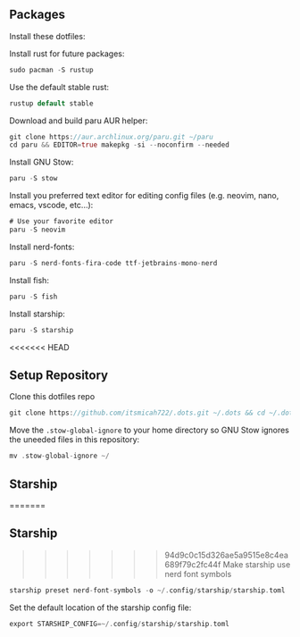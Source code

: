 ## Packages

Install these dotfiles: 

Install rust for future packages: 

```rs
sudo pacman -S rustup
```

Use the default stable rust: 

```rs
rustup default stable
```

Download and build paru AUR helper:

```rs
git clone https://aur.archlinux.org/paru.git ~/paru
cd paru && EDITOR=true makepkg -si --noconfirm --needed
```

Install GNU Stow: 

```rs
paru -S stow
```

Install you preferred text editor for editing config files (e.g. neovim, nano, emacs, vscode, etc...):

```rs
# Use your favorite editor 
paru -S neovim
```

Install nerd-fonts:

```rs
paru -S nerd-fonts-fira-code ttf-jetbrains-mono-nerd
```

Install fish: 

```rs
paru -S fish
```

Install starship: 

```rs
paru -S starship
```

<<<<<<< HEAD
## Setup Repository

Clone this dotfiles repo

```rs
git clone https://github.com/itsmicah722/.dots.git ~/.dots && cd ~/.dots
```

Move the `.stow-global-ignore` to your home directory so GNU Stow ignores the uneeded files in this repository:

```rs
mv .stow-global-ignore ~/
```

## Starship

=======
## Starship

>>>>>>> 94d9c0c15d326ae5a9515e8c4ea689f79c2fc44f
Make starship use nerd font symbols

```rs
starship preset nerd-font-symbols -o ~/.config/starship/starship.toml
```

Set the default location of the starship config file: 

```rs
export STARSHIP_CONFIG=~/.config/starship/starship.toml
```
